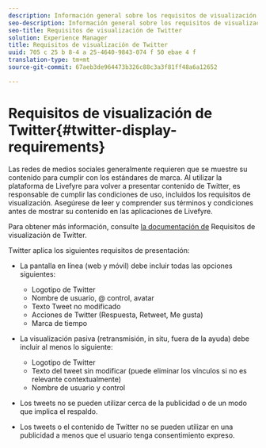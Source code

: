 ```yaml
---
description: Información general sobre los requisitos de visualización de Twitter.
seo-description: Información general sobre los requisitos de visualización de Twitter.
seo-title: Requisitos de visualización de Twitter
solution: Experience Manager
title: Requisitos de visualización de Twitter
uuid: 705 c 25 b 8-4 a 25-4640-9843-074 f 50 ebae 4 f
translation-type: tm+mt
source-git-commit: 67aeb3de964473b326c88c3a3f81ff48a6a12652

---
```



# Requisitos de visualización de Twitter{#twitter-display-requirements}

Las redes de medios sociales generalmente requieren que se muestre su contenido para cumplir con los estándares de marca. Al utilizar la plataforma de Livefyre para volver a presentar contenido de Twitter, es responsable de cumplir las condiciones de uso, incluidos los requisitos de visualización. Asegúrese de leer y comprender sus términos y condiciones antes de mostrar su contenido en las aplicaciones de Livefyre.

Para obtener más información, consulte [la documentación de](https://about.twitter.com/company/display-requirements) Requisitos de visualización de Twitter.

Twitter aplica los siguientes requisitos de presentación:

* La pantalla en línea (web y móvil) debe incluir todas las opciones siguientes:

   * Logotipo de Twitter
   * Nombre de usuario, @ control, avatar
   * Texto Tweet no modificado
   * Acciones de Twitter (Respuesta, Retweet, Me gusta)
   * Marca de tiempo

* La visualización pasiva (retransmisión, in situ, fuera de la ayuda) debe incluir al menos lo siguiente:

   * Logotipo de Twitter
   * Texto del tweet sin modificar (puede eliminar los vínculos si no es relevante contextualmente)
   * Nombre de usuario y control

* Los tweets no se pueden utilizar cerca de la publicidad o de un modo que implica el respaldo.
* Los tweets o el contenido de Twitter no se pueden utilizar en una publicidad a menos que el usuario tenga consentimiento expreso.
